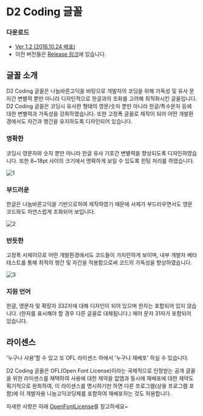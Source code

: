 # D2 Coding 글꼴  
### 다운로드 
   - [Ver 1.2 (2016.10.24 배포)](https://github.com/naver/d2codingfont/releases/download/VER1.2/D2Coding-1.2.zip)
   - 이전 버전들은 [Release 링크](https://github.com/naver/d2codingfont/releases)에 있습니다. 
   
## 글꼴 소개 
D2 Coding 글꼴은 나눔바른고딕을 바탕으로 개발자의 코딩을 위해 가독성 및 유사 문자간 변별력 뿐만 아니라 디자인적으로 한글과의 조화를 고려해 최적화시킨 글꼴입니다. D2 Coding 글꼴은 코딩시 유사한 형태의 영문/숫자 뿐만 아니라 한글/특수문자 등에 대한 변별력과 가독성을 강화하였습니다.  또한 고정폭 글꼴로 제작이 되어 어떤 개발환경에서도 자간과 행간을 유지하도록 디자인되어 있습니다. 

### 명확한  
코딩시 영문자와 숫자 뿐만 아니라 한글 유사 기호간 변별력을 향상되도록 디자인하였습니다. 또한 8~18pt 사이의 크기에서 명확하게 보일 수 있도록 힌팅 처리를 하였습니다. 

![1](https://cloud.githubusercontent.com/assets/6773678/19587983/8d1a2304-979d-11e6-8320-4e8f0546e716.JPG)

### 부드러운 
한글은 나눔바른고딕을 기반으로하여 제작하였기 때문에 서체가 부드러우면서도 영문 코드와도 자연스럽게 조화되어 보입니다. 

![2](https://cloud.githubusercontent.com/assets/6773678/19587989/9a990fae-979d-11e6-82e8-84316b4da96b.JPG)

### 반듯한  
고정폭 서체이므로 어떤 개발환경에서도 코드들이 가지런하게 보이며, 내부 개발자 베타 테스트를 통해 최적의 행간 및 자간을 적용함으로써 코드의 가독성을 향상하였습니다.

![3](https://cloud.githubusercontent.com/assets/6773678/19587988/9a9821f2-979d-11e6-8708-bd57220c219f.JPG)

### 지원 언어 
한글, 영문자 및 확장자 332자에 대해 디자인이 되어 있으며 한자는 포함되어 있지 않습니다. (한자를 표시해야 할 경우 다른 글꼴로 대체됩니다.)
제어 문자 31자가 포함되어 있습니다.

## 라이센스  
'누구나 사용'할 수 있고 또 OFL 라이센스 하에서 '누구나 재배포' 하실 수 있습니다.

D2 Coding 글꼴은 OFL(Open Font License)이라는 국제적으로 인정받는 공개 글꼴을 위한 라이센스를 채택하여 사용에 대한 제약을 없앰과 동시에 재배포에 대한 제약도 획기적으로 완화하여, 이 라이센스를 명시하기만 하면 다른 프로그램(상용 프로그램 포함)에 이 개발자용 나눔고딕코딩체를 포함하여 재배포하는 것도 허용합니다. 

자세한 사항은 아래 [OpenFontLicense](https://github.com/naver/d2codingfont/wiki/Open-Font-License)를 참고하세요~
